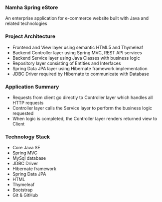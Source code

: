 ### Namha Spring eStore
An enterprise application for e-commerce website built with Java and related technologies

### Project Architecture
- Frontend and View layer using semantic HTML5 and Thymeleaf
- Backend Controller layer using Spring MVC, REST API services
- Backend Service layer using Java Classes with business logic
- Repository layer consisting of Entities and Interfaces
- Spring Data JPA layer using Hibernate framework implementation
- JDBC Driver required by Hibernate to communicate with Database

### Application Summary
- Requests from client go directly to Controller layer which handles all HTTP requests
- Controller layer calls the Service layer to perform the business logic requested
- When logic is completed, the Controller layer renders returned view to Client

### Technology Stack
- Core Java SE
- Spring MVC
- MySql database
- JDBC Driver
- Hibernate framework
- Spring Data JPA
- HTML 
- Thymeleaf
- Bootstrap
- Git & GitHub